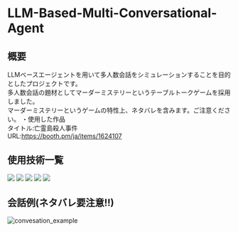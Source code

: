 # LLM-Based-Multi-Conversational-Agent
## 概要
LLMベースエージェントを用いて多人数会話をシミュレーションすることを目的としたプロジェクトです。  
多人数会話の題材としてマーダーミステリーというテーブルトークゲームを採用しました。  
マーダーミステリーというゲームの特性上、ネタバレを含みます。ご注意ください。
・使用した作品  
タイトル:亡霊島殺人事件  
URL:https://booth.pm/ja/items/1624107  

## 使用技術一覧
<img src="https://img.shields.io/badge/-Html5-E34F26.svg?logo=html5&style=plastic">
<img src="https://img.shields.io/badge/-Css3-1572B6.svg?logo=css3&style=plastic">
<img src="https://img.shields.io/badge/-Javascript-F7DF1E.svg?logo=javascript&style=plastic">
<img src="https://img.shields.io/badge/-Python-3776AB.svg?logo=python&style=plastic">
<img src="https://img.shields.io/badge/-Flask-000000.svg?logo=flask&style=plastic">

## 会話例(ネタバレ要注意!!)
![convesation_example](https://github.com/NONO-111/LLM-Based-Multi-Conversational-Agent/assets/148452872/0a79d3a1-d265-4b95-8fa2-1e797fa01bd0)

